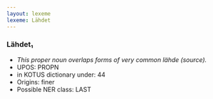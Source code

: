 ```yaml
---
layout: lexeme
lexeme: Lähdet
---
```


###  Lähdet₁

* _This proper noun overlaps forms of very common *lähde* (source)._
* UPOS:  PROPN
* in KOTUS dictionary under:  44
* Origins: finer 
* Possible NER class:  LAST

